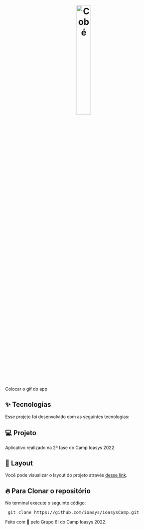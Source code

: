<h1 align="center">
  <img alt="Cobé" title="Cobé" src="https://i.imgur.com/W0tptAY.png" width="30%" />
</h1>

<br>

<p align="center">
<!--    <img src="assets/gofinances.gif" width="400"> -->
  
  Colocar o gif do app
 </p>

## ✨ Tecnologias

Esse projeto foi desenvolvido com as seguintes tecnologias:

<!-- 
- [React Native](https://reactnative.dev/)
- [React Navigation](https://reactnavigation.org/)
- [React Native Async Storage](https://github.com/react-native-async-storage/async-storage)
- [React Native Gesture Handler](https://docs.swmansion.com/react-native-gesture-handler/)
- [Axios](https://github.com/axios/axios)
- [React Native Shadow 2](https://github.com/SrBrahma/react-native-shadow-2)
- [React Native SVG](https://github.com/react-native-svg/react-native-svg)
- [React Native Swiper Flatlist](https://github.com/gusgard/react-native-swiper-flatlist)
- [React Native Dropdown](https://github.com/hossein-zare/react-native-dropdown-picker)
-->

## 💻 Projeto

Aplicativo realizado na 2ª fase do Camp Ioasys 2022.

## 🔖 Layout

Você pode visualizar o layout do projeto através [desse link](https://www.figma.com/file/sBjLdJp7q4T7itZwj5Wf5Z/Round-6---Compartilhado?node-id=2%3A12).

<h2>🔥 Para Clonar o repositório</h2>

<p>No terminal execute o seguinte código: </p>

<div class="highlight highlight-source-shell">
 <pre>
 git clone https://github.com/ioasys/ioasysCamp.git
</pre>

</div>



Feito com :orange_heart: pelo Grupo 6! do Camp Ioasys 2022.
